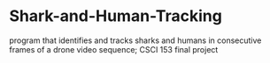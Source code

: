 # Shark-and-Human-Tracking
program that identifies and tracks sharks and humans in consecutive frames of a drone video sequence; CSCI 153 final project
